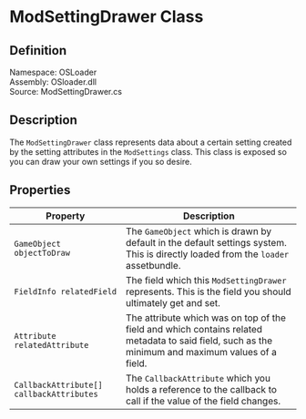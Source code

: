 # ModSettingDrawer Class

## Definition
Namespace: OSLoader  
Assembly: OSloader.dll  
Source: ModSettingDrawer.cs  

## Description
The `ModSettingDrawer` class represents data about a certain setting created by the setting attributes in the `ModSettings` class.
This class is exposed so you can draw your own settings if you so desire.

## Properties
Property | Description
-- | -
`GameObject objectToDraw` | The `GameObject` which is drawn by default in the default settings system. This is directly loaded from the `loader` assetbundle.
`FieldInfo relatedField` | The field which this `ModSettingDrawer` represents. This is the field you should ultimately get and set.
`Attribute relatedAttribute` | The attribute which was on top of the field and which contains related metadata to said field, such as the minimum and maximum values of a field.
`CallbackAttribute[] callbackAttributes` | The `CallbackAttribute` which you holds a reference to the callback to call if the value of the field changes.